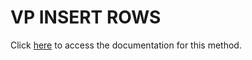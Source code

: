 <!---->
# VP INSERT ROWS

Click [here](https://developer.4d.com/docs/ViewPro/method-list#vp-insert-rows) to access the documentation for this method.

